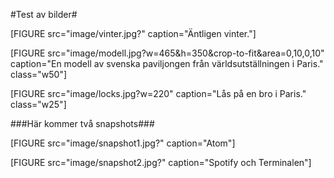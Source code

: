 #Test av bilder#

[FIGURE src="image/vinter.jpg?" caption="Äntligen vinter."]

[FIGURE src="image/modell.jpg?w=465&h=350&crop-to-fit&area=0,10,0,10" caption="En modell av svenska paviljongen från världsutställningen i Paris." class="w50"]

[FIGURE src="image/locks.jpg?w=220" caption="Lås på en bro i Paris." class="w25"]

###Här kommer två snapshots###

[FIGURE src="image/snapshot1.jpg?" caption="Atom"]

[FIGURE src="image/snapshot2.jpg?" caption="Spotify och Terminalen"]
